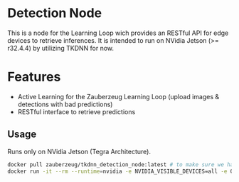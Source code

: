 # Detection Node

This is a node for the Learning Loop wich provides an RESTful API for edge devices to retrieve inferences.
It is intended to run on NVidia Jetson (>= r32.4.4) by utilizing TKDNN for now.

# Features

- Active Learning for the Zauberzeug Learning Loop (upload images & detections with bad predictions)
- RESTful interface to retrieve predictions

## Usage

Runs only on NVidia Jetson (Tegra Architecture).

```bash
docker pull zauberzeug/tkdnn_detection_node:latest # to make sure we have the latest image
docker run -it --rm --runtime=nvidia -e NVIDIA_VISIBLE_DEVICES=all -e ORGANIZATION=zauberzeug -e PROJECT=e925c4f3-4d21-4a60-9145-4124759a2a53 -p 80:80 -v model:/model zauberzeug/tkdnn_detection_node:latest
```
